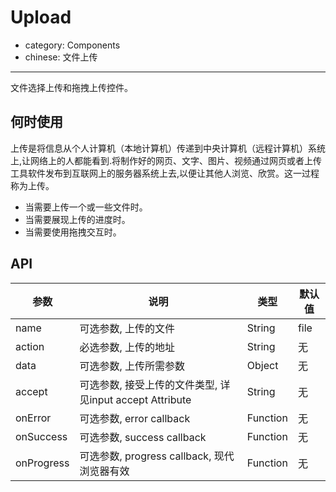 # Upload

- category: Components
- chinese: 文件上传

---

文件选择上传和拖拽上传控件。

## 何时使用

上传是将信息从个人计算机（本地计算机）传递到中央计算机（远程计算机）系统上,让网络上的人都能看到.将制作好的网页、文字、图片、视频通过网页或者上传工具软件发布到互联网上的服务器系统上去,以便让其他人浏览、欣赏。这一过程称为上传。

- 当需要上传一个或一些文件时。
- 当需要展现上传的进度时。
- 当需要使用拖拽交互时。

## API

| 参数        | 说明                                                      | 类型        | 默认值 |
|----------- |---------------------------------------------------------  | ---------- |-------|
| name       | 可选参数, 上传的文件                                         | String      | file    |
| action     | 必选参数, 上传的地址                                         | String      | 无    |
| data       | 可选参数, 上传所需参数                                       | Object      | 无    |
| accept     | 可选参数, 接受上传的文件类型, 详见input accept Attribute      | String      | 无    |
| onError    | 可选参数, error callback                                   |Function     | 无    |
| onSuccess  | 可选参数, success callback                                 | Function     | 无    |
| onProgress | 可选参数, progress callback, 现代浏览器有效                  | Function     | 无    |
